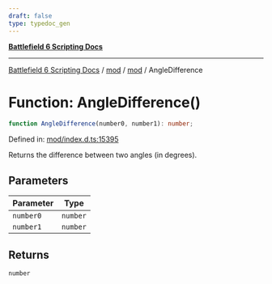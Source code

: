 ```yaml
---
draft: false
type: typedoc_gen
---
```


[**Battlefield 6 Scripting Docs**](../../../_index.md)

***

[Battlefield 6 Scripting Docs](../../../_index.md) / [mod](../../_index.md) / [mod](../_index.md) / AngleDifference

# Function: AngleDifference()

```ts
function AngleDifference(number0, number1): number;
```

Defined in: [mod/index.d.ts:15395](https://github.com/battlefield-portal-community/portal-docs/blob/ff09b2690670f74de7e97198022e5a97ff1161ff/generators/santiago/mod/index.d.ts#L15395)

Returns the difference between two angles (in degrees).

## Parameters

| Parameter | Type |
| ------ | ------ |
| `number0` | `number` |
| `number1` | `number` |

## Returns

`number`

